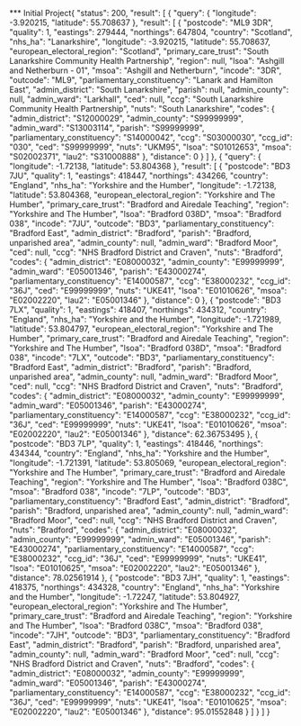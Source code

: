 *** Initial Project{
    "status": 200,
    "result": [
        {
            "query": {
                "longitude": -3.920215,
                "latitude": 55.708637
            },
            "result": [
                {
                    "postcode": "ML9 3DR",
                    "quality": 1,
                    "eastings": 279444,
                    "northings": 647804,
                    "country": "Scotland",
                    "nhs_ha": "Lanarkshire",
                    "longitude": -3.920215,
                    "latitude": 55.708637,
                    "european_electoral_region": "Scotland",
                    "primary_care_trust": "South Lanarkshire Community Health Partnership",
                    "region": null,
                    "lsoa": "Ashgill and Netherburn - 01",
                    "msoa": "Ashgill and Netherburn",
                    "incode": "3DR",
                    "outcode": "ML9",
                    "parliamentary_constituency": "Lanark and Hamilton East",
                    "admin_district": "South Lanarkshire",
                    "parish": null,
                    "admin_county": null,
                    "admin_ward": "Larkhall",
                    "ced": null,
                    "ccg": "South Lanarkshire Community Health Partnership",
                    "nuts": "South Lanarkshire",
                    "codes": {
                        "admin_district": "S12000029",
                        "admin_county": "S99999999",
                        "admin_ward": "S13003114",
                        "parish": "S99999999",
                        "parliamentary_constituency": "S14000042",
                        "ccg": "S03000030",
                        "ccg_id": "030",
                        "ced": "S99999999",
                        "nuts": "UKM95",
                        "lsoa": "S01012653",
                        "msoa": "S02002371",
                        "lau2": "S31000888"
                    },
                    "distance": 0
                }
            ]
        },
        {
            "query": {
                "longitude": -1.72138,
                "latitude": 53.804368
            },
            "result": [
                {
                    "postcode": "BD3 7JU",
                    "quality": 1,
                    "eastings": 418447,
                    "northings": 434266,
                    "country": "England",
                    "nhs_ha": "Yorkshire and the Humber",
                    "longitude": -1.72138,
                    "latitude": 53.804368,
                    "european_electoral_region": "Yorkshire and The Humber",
                    "primary_care_trust": "Bradford and Airedale Teaching",
                    "region": "Yorkshire and The Humber",
                    "lsoa": "Bradford 038D",
                    "msoa": "Bradford 038",
                    "incode": "7JU",
                    "outcode": "BD3",
                    "parliamentary_constituency": "Bradford East",
                    "admin_district": "Bradford",
                    "parish": "Bradford, unparished area",
                    "admin_county": null,
                    "admin_ward": "Bradford Moor",
                    "ced": null,
                    "ccg": "NHS Bradford District and Craven",
                    "nuts": "Bradford",
                    "codes": {
                        "admin_district": "E08000032",
                        "admin_county": "E99999999",
                        "admin_ward": "E05001346",
                        "parish": "E43000274",
                        "parliamentary_constituency": "E14000587",
                        "ccg": "E38000232",
                        "ccg_id": "36J",
                        "ced": "E99999999",
                        "nuts": "UKE41",
                        "lsoa": "E01010626",
                        "msoa": "E02002220",
                        "lau2": "E05001346"
                    },
                    "distance": 0
                },
                {
                    "postcode": "BD3 7LX",
                    "quality": 1,
                    "eastings": 418407,
                    "northings": 434312,
                    "country": "England",
                    "nhs_ha": "Yorkshire and the Humber",
                    "longitude": -1.721989,
                    "latitude": 53.804797,
                    "european_electoral_region": "Yorkshire and The Humber",
                    "primary_care_trust": "Bradford and Airedale Teaching",
                    "region": "Yorkshire and The Humber",
                    "lsoa": "Bradford 038D",
                    "msoa": "Bradford 038",
                    "incode": "7LX",
                    "outcode": "BD3",
                    "parliamentary_constituency": "Bradford East",
                    "admin_district": "Bradford",
                    "parish": "Bradford, unparished area",
                    "admin_county": null,
                    "admin_ward": "Bradford Moor",
                    "ced": null,
                    "ccg": "NHS Bradford District and Craven",
                    "nuts": "Bradford",
                    "codes": {
                        "admin_district": "E08000032",
                        "admin_county": "E99999999",
                        "admin_ward": "E05001346",
                        "parish": "E43000274",
                        "parliamentary_constituency": "E14000587",
                        "ccg": "E38000232",
                        "ccg_id": "36J",
                        "ced": "E99999999",
                        "nuts": "UKE41",
                        "lsoa": "E01010626",
                        "msoa": "E02002220",
                        "lau2": "E05001346"
                    },
                    "distance": 62.36753495
                },
                {
                    "postcode": "BD3 7LP",
                    "quality": 1,
                    "eastings": 418446,
                    "northings": 434344,
                    "country": "England",
                    "nhs_ha": "Yorkshire and the Humber",
                    "longitude": -1.721391,
                    "latitude": 53.805069,
                    "european_electoral_region": "Yorkshire and The Humber",
                    "primary_care_trust": "Bradford and Airedale Teaching",
                    "region": "Yorkshire and The Humber",
                    "lsoa": "Bradford 038C",
                    "msoa": "Bradford 038",
                    "incode": "7LP",
                    "outcode": "BD3",
                    "parliamentary_constituency": "Bradford East",
                    "admin_district": "Bradford",
                    "parish": "Bradford, unparished area",
                    "admin_county": null,
                    "admin_ward": "Bradford Moor",
                    "ced": null,
                    "ccg": "NHS Bradford District and Craven",
                    "nuts": "Bradford",
                    "codes": {
                        "admin_district": "E08000032",
                        "admin_county": "E99999999",
                        "admin_ward": "E05001346",
                        "parish": "E43000274",
                        "parliamentary_constituency": "E14000587",
                        "ccg": "E38000232",
                        "ccg_id": "36J",
                        "ced": "E99999999",
                        "nuts": "UKE41",
                        "lsoa": "E01010625",
                        "msoa": "E02002220",
                        "lau2": "E05001346"
                    },
                    "distance": 78.02561914
                },
                {
                    "postcode": "BD3 7JH",
                    "quality": 1,
                    "eastings": 418375,
                    "northings": 434328,
                    "country": "England",
                    "nhs_ha": "Yorkshire and the Humber",
                    "longitude": -1.72247,
                    "latitude": 53.804927,
                    "european_electoral_region": "Yorkshire and The Humber",
                    "primary_care_trust": "Bradford and Airedale Teaching",
                    "region": "Yorkshire and The Humber",
                    "lsoa": "Bradford 038C",
                    "msoa": "Bradford 038",
                    "incode": "7JH",
                    "outcode": "BD3",
                    "parliamentary_constituency": "Bradford East",
                    "admin_district": "Bradford",
                    "parish": "Bradford, unparished area",
                    "admin_county": null,
                    "admin_ward": "Bradford Moor",
                    "ced": null,
                    "ccg": "NHS Bradford District and Craven",
                    "nuts": "Bradford",
                    "codes": {
                        "admin_district": "E08000032",
                        "admin_county": "E99999999",
                        "admin_ward": "E05001346",
                        "parish": "E43000274",
                        "parliamentary_constituency": "E14000587",
                        "ccg": "E38000232",
                        "ccg_id": "36J",
                        "ced": "E99999999",
                        "nuts": "UKE41",
                        "lsoa": "E01010625",
                        "msoa": "E02002220",
                        "lau2": "E05001346"
                    },
                    "distance": 95.01552848
                }
            ]
        }
    ]
}
